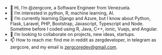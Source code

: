 
- 👋 Hi, I’m @zergcore, a Software Engineer from Venezuela.
- 👀 I’m interested in python, R, machine learning, AI.
- 🌱 I’m currently learning Django and Azure, but I know about Python, Flask, Laravel, PHP, Bootstrap, Javascript, Typescript and Node. Sometime before I coded using R, Java, C++, ionic, Vuejs, and Angular.
- 💞️ I’m looking to collaborate on projects, new ideas, startups.
- 📫 How to reach me: find me in reddit as zergdeveloper, in telegram as zergcore, and my email is zergcoredev@gmail.com.

<!---
zergcore/zergcore is a ✨ special ✨ repository because its `README.md` (this file) appears on your GitHub profile.
You can click the Preview link to take a look at your changes.
---!>
